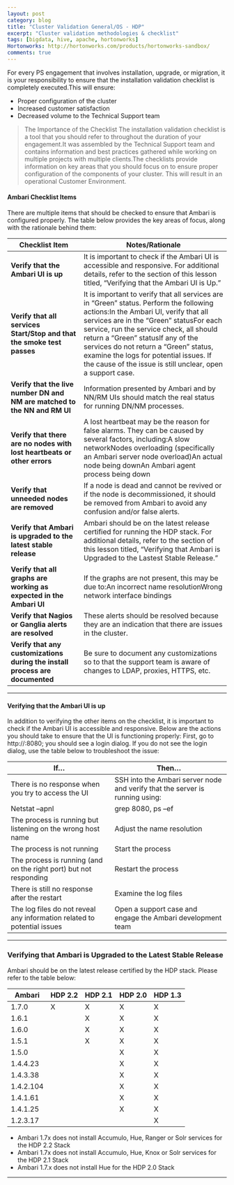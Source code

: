 ```yaml
---
layout: post
category: blog
title: "Cluster Validation General/OS - HDP"
excerpt: "Cluster validation methodologies & checklist"
tags: [bigdata, hive, apache, hortonworks]
Hortonworks: http://hortonworks.com/products/hortonworks-sandbox/
comments: true
---
```


For every PS engagement that involves installation, upgrade, or migration, it is your responsibility to ensure that the installation validation checklist is completely executed.This will ensure:
- Proper configuration of the cluster
- Increased customer satisfaction
- Decreased volume to the Technical Support team

> The Importance of the Checklist
The installation validation checklist is a tool that you should refer to throughout the duration of your engagement.It was assembled by the Technical Support team and contains information and best practices gathered while working on multiple projects with multiple clients.The checklists provide information on key areas that you should focus on to ensure proper configuration of the components of your cluster. This will result in an operational Customer Environment.

#### Ambari Checklist Items

There are multiple items that should be checked to ensure that Ambari is configured properly. The table below provides the key areas of focus, along with the rationale behind them:

| **Checklist Item**                                                           | **Notes/Rationale**                                                                                                                                                                                                                                                                                                                                                                                            |
|------------------------------------------------------------------------------|----------------------------------------------------------------------------------------------------------------------------------------------------------------------------------------------------------------------------------------------------------------------------------------------------------------------------------------------------------------------------------------------------------------|
| **Verify that the Ambari UI is up**                                          | It is important to check if the Ambari UI is accessible and responsive. For additional details, refer to the section of this lesson titled, “Verifying that the Ambari UI is Up.”                                                                                                                                                                                                                              |
| **Verify that all services Start/Stop and that the smoke test passes**       | It is important to verify that all services are in “Green” status. Perform the following actions:In the Ambari UI, verify that all services are in the “Green” statusFor each service, run the service check, all should return a “Green” statusIf any of the services do not return a “Green” status, examine the logs for potential issues. If the cause of the issue is still unclear, open a support case. |
| **Verify that the live number DN and NM are matched to the NN and RM UI**    | Information presented by Ambari and by NN/RM UIs should match the real status for running DN/NM processes.                                                                                                                                                                                                                                                                                                     |
| **Verify that there are no nodes with lost heartbeats or other errors**      | A lost heartbeat may be the reason for false alarms. They can be caused by several factors, including:A slow networkNodes overloading (specifically an Ambari server node overload)An actual node being downAn Ambari agent process being down                                                                                                                                                                 |
| **Verify that unneeded nodes are removed**                                   | If a node is dead and cannot be revived or if the node is decommissioned, it should be removed from Ambari to avoid any confusion and/or false alerts.                                                                                                                                                                                                                                                         |
| **Verify that Ambari is upgraded to the latest stable release**              | Ambari should be on the latest release certified for running the HDP stack. For additional details, refer to the section of this lesson titled, “Verifying that Ambari is Upgraded to the Lastest Stable Release.”                                                                                                                                                                                             |
| **Verify that all graphs are working as expected in the Ambari UI**          | If the graphs are not present, this may be due to:An incorrect name resolutionWrong network interface bindings                                                                                                                                                                                                                                                                                                 |
| **Verify that Nagios or Ganglia alerts are resolved**                        | These alerts should be resolved because they are an indication that there are issues in the cluster.                                                                                                                                                                                                                                                                                                           |
| **Verify that any customizations during the install process are documented** | Be sure to document any customizations so to that the support team is aware of changes to LDAP, proxies, HTTPS, etc.                                                                                                                                                                                                                                                                                           |

***

#### Verifying that the Ambari UI is up
In addition to verifying the other items on the checklist, it is important to check if the Ambari UI is accessible and responsive. Below are the actions you should take to ensure that the UI is functioning properly:
First, go to http://<ambari-server-host>:8080; you should see a login dialog. If you do not see the login dialog, use the table below to troubleshoot the issue:

| **If…**                                                                 | **Then…**                                                                     |
|-------------------------------------------------------------------------|-------------------------------------------------------------------------------|
| There is no response when you try to access the UI                      | SSH into the Ambari server node and verify that the server is running using:  
                                                                           Netstat –apnl | grep 8080, ps –ef | grep Ambari                                |
| The process is running but listening on the wrong host name             | Adjust the name resolution                                                    |
| The process is not running                                              | Start the process                                                             |
| The process is running (and on the right port) but not responding       | Restart the process                                                           |
| There is still no response after the restart                            | Examine the log files                                                         |
| The log files do not reveal any information related to potential issues | Open a support case and engage the Ambari development team                    |

***

### Verifying that Ambari is Upgraded to the Latest Stable Release
Ambari should be on the latest release certified by the HDP stack. Please refer to the table below:

| **Ambari** | **HDP 2.2**                                                                                   | **HDP 2.1** | **HDP 2.0** | **HDP 1.3** |
|------------|-----------------------------------------------------------------------------------------------|-------------|-------------|-------------|
| 1.7.0      | X                                                                                             | X           | X           | X           |
| 1.6.1      |                                                                                               | X           | X           | X           |
| 1.6.0      |                                                                                               | X           | X           | X           |
| 1.5.1      |                                                                                               | X           | X           | X           |
| 1.5.0      |                                                                                               |             | X           | X           |
| 1.4.4.23   |                                                                                               |             | X           | X           |
| 1.4.3.38   |                                                                                               |             | X           | X           |
| 1.4.2.104  |                                                                                               |             | X           | X           |
| 1.4.1.61   |                                                                                               |             | X           | X           |
| 1.4.1.25   |                                                                                               |             | X           | X           |
| 1.2.3.17   |                                                                                               |             |             | X           |

 -   Ambari 1.7x does not install Accumulo, Hue, Ranger or Solr services for the HDP 2.2 Stack
- Ambari 1.7x does not install Accumulo, Hue, Knox or Solr services for the HDP 2.1 Stack
- Ambari 1.7.x does not install Hue for the HDP 2.0 Stack

***


